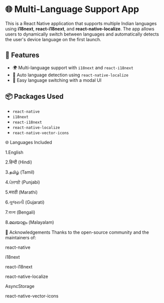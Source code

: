 # 🌐 Multi-Language Support App

This is a React Native application that supports multiple Indian languages using **i18next**, **react-i18next**, and **react-native-localize**. The app allows users to dynamically switch between languages and automatically detects the user's device language on the first launch.

## 🚀 Features

- 🌍 Multi-language support with `i18next` and `react-i18next`
- 📱 Auto language detection using `react-native-localize`
- 💬 Easy language switching with a modal UI

## 📦 Packages Used
- `react-native`
- `i18next`
- `react-i18next`
- `react-native-localize`
- `react-native-vector-icons`

🌐 Languages Included
  
1.English

2.हिन्दी (Hindi)

3.தமிழ் (Tamil)

4.ਪੰਜਾਬੀ (Punjabi)

5.मराठी (Marathi)

6.ગુજરાતી (Gujarati)

7.বাংলা (Bengali)

8.മലയാളം (Malayalam)




🙌 Acknowledgements
Thanks to the open-source community and the maintainers of:

react-native

i18next

react-i18next

react-native-localize

AsyncStorage

react-native-vector-icons
